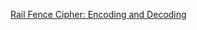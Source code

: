 [Rail Fence Cipher: Encoding and Decoding](https://www.codewars.com/kata/58c5577d61aefcf3ff000081/train/go)
